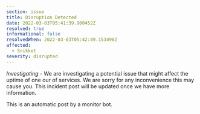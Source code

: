 ```yaml
---
section: issue
title: Disruption Detected
date: 2022-03-03T05:41:39.900452Z
resolved: true
informational: false
resolvedWhen: 2022-03-03T05:42:49.153498Z
affected:
  - Snikket
severity: disrupted
---
```

*Investigating* - We are investigating a potential issue that might affect the uptime of one our of services. We are sorry for any inconvenience this may cause you. This incident post will be updated once we have more information.

This is an automatic post by a monitor bot.
        